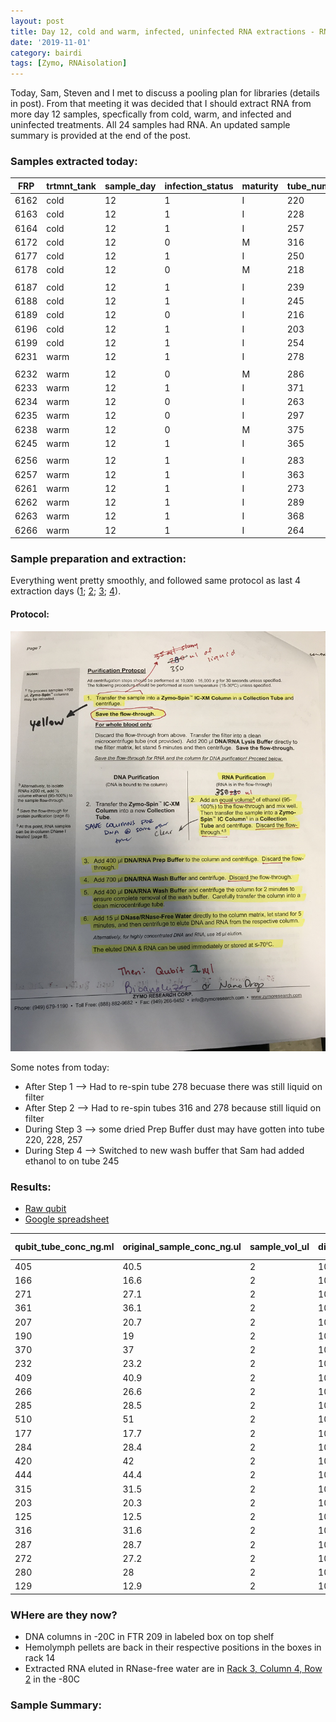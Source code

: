 ```yaml
---
layout: post
title: Day 12, cold and warm, infected, uninfected RNA extractions - RNA in 24/24 samples
date: '2019-11-01'
category: bairdi
tags: [Zymo, RNAisolation]
---
```

Today, Sam, Steven and I met to discuss a pooling plan for libraries (details in post). From that meeting it was decided that I should extract RNA from more day 12 samples, specfically from cold, warm, and infected and uninfected treatments. All 24 samples had RNA. An updated sample summary is provided at the end of the post. 

### Samples extracted today:    

| FRP  | trtmnt_tank | sample_day | infection_status | maturity | tube_number |
|------|-------------|------------|------------------|----------|-------------|
| 6162 | cold        | 12         | 1                | I        | 220         |
| 6163 | cold        | 12         | 1                | I        | 228         |
| 6164 | cold        | 12         | 1                | I        | 257         |
| 6172 | cold        | 12         | 0                | M        | 316         |
| 6177 | cold        | 12         | 1                | I        | 250         |
| 6178 | cold        | 12         | 0                | M        | 218         |
|      |             |            |                  |          |             |
| 6187 | cold        | 12         | 1                | I        | 239         |
| 6188 | cold        | 12         | 1                | I        | 245         |
| 6189 | cold        | 12         | 0                | I        | 216         |
| 6196 | cold        | 12         | 1                | I        | 203         |
| 6199 | cold        | 12         | 1                | I        | 254         |
| 6231 | warm        | 12         | 1                | I        | 278         |
|      |             |            |                  |          |             |
| 6232 | warm        | 12         | 0                | M        | 286         |
| 6233 | warm        | 12         | 1                | I        | 371         |
| 6234 | warm        | 12         | 0                | I        | 263         |
| 6235 | warm        | 12         | 0                | I        | 297         |
| 6238 | warm        | 12         | 0                | M        | 375         |
| 6245 | warm        | 12         | 1                | I        | 365         |
|      |             |            |                  |          |             |
| 6256 | warm        | 12         | 1                | I        | 283         |
| 6257 | warm        | 12         | 1                | I        | 363         |
| 6261 | warm        | 12         | 1                | I        | 273         |
| 6262 | warm        | 12         | 1                | I        | 289         |
| 6263 | warm        | 12         | 1                | I        | 368         |
| 6266 | warm        | 12         | 1                | I        | 264         |

### Sample preparation and extraction: 
Everything went pretty smoothly, and followed same protocol as last 4 extraction days ([1](https://grace-ac.github.io/extract-RNA/); [2](https://grace-ac.github.io/second-batch-extracted-RNA-and-results/); [3](https://grace-ac.github.io/day12-extractions/); [4](https://grace-ac.github.io/rna-day12-results/)). 

#### Protocol:    
![img](../notebook-images/zymo-rna-protocol.jpg)

Some notes from today: 
- After Step 1 --> Had to re-spin tube 278 becuase there was still liquid on filter
- After Step 2 --> Had to re-spin tubes 316 and 278 because still liquid on filter
- During Step 3 --> some dried Prep Buffer dust may have gotten into tube 220, 228, 257
- During Step 4 --> Switched to new wash buffer that Sam had added ethanol to on tube 245

### Results: 
- [Raw qubit]()   
- [Google spreadsheet](https://docs.google.com/spreadsheets/d/1Kln27g_Y5tUlxL01XQc6K-wtwY8S3jsOeDqFKJFUZlY/edit?usp=sharing)

| qubit_tube_conc_ng.ml | original_sample_conc_ng.ul | sample_vol_ul | dilution_factor | tube_number | extraction_method | ul_sample-used | elution_vol_ul | total-yield_ng |
|-----------------------|----------------------------|---------------|-----------------|-------------|-------------------|----------------|----------------|----------------|
| 405                   | 40.5                       | 2             | 100             | 264         | Zymo_microprep    | 35             | 15             | 526.5          |
| 166                   | 16.6                       | 2             | 100             | 368         | Zymo_microprep    | 35             | 15             | 215.8          |
| 271                   | 27.1                       | 2             | 100             | 289         | Zymo_microprep    | 35             | 15             | 352.3          |
| 361                   | 36.1                       | 2             | 100             | 273         | Zymo_microprep    | 35             | 15             | 469.3          |
| 207                   | 20.7                       | 2             | 100             | 363         | Zymo_microprep    | 35             | 15             | 269.1          |
| 190                   | 19                         | 2             | 100             | 283         | Zymo_microprep    | 35             | 15             | 247            |
| 370                   | 37                         | 2             | 100             | 365         | Zymo_microprep    | 35             | 15             | 481            |
| 232                   | 23.2                       | 2             | 100             | 375         | Zymo_microprep    | 35             | 15             | 301.6          |
| 409                   | 40.9                       | 2             | 100             | 297         | Zymo_microprep    | 35             | 15             | 531.7          |
| 266                   | 26.6                       | 2             | 100             | 263         | Zymo_microprep    | 35             | 15             | 345.8          |
| 285                   | 28.5                       | 2             | 100             | 371         | Zymo_microprep    | 35             | 15             | 370.5          |
| 510                   | 51                         | 2             | 100             | 286         | Zymo_microprep    | 35             | 15             | 663            |
| 177                   | 17.7                       | 2             | 100             | 278         | Zymo_microprep    | 35             | 15             | 230.1          |
| 284                   | 28.4                       | 2             | 100             | 254         | Zymo_microprep    | 35             | 15             | 369.2          |
| 420                   | 42                         | 2             | 100             | 203         | Zymo_microprep    | 35             | 15             | 546            |
| 444                   | 44.4                       | 2             | 100             | 216         | Zymo_microprep    | 35             | 15             | 577.2          |
| 315                   | 31.5                       | 2             | 100             | 245         | Zymo_microprep    | 35             | 15             | 409.5          |
| 203                   | 20.3                       | 2             | 100             | 239         | Zymo_microprep    | 35             | 15             | 263.9          |
| 125                   | 12.5                       | 2             | 100             | 218         | Zymo_microprep    | 35             | 15             | 162.5          |
| 316                   | 31.6                       | 2             | 100             | 250         | Zymo_microprep    | 35             | 15             | 410.8          |
| 287                   | 28.7                       | 2             | 100             | 316         | Zymo_microprep    | 35             | 15             | 373.1          |
| 272                   | 27.2                       | 2             | 100             | 257         | Zymo_microprep    | 35             | 15             | 353.6          |
| 280                   | 28                         | 2             | 100             | 228         | Zymo_microprep    | 35             | 15             | 364            |
| 129                   | 12.9                       | 2             | 100             | 220         | Zymo_microprep    | 35             | 15             | 167.7          |

### WHere are they now? 
- DNA columns in -20C in FTR 209 in labeled box on top shelf
- Hemolymph pellets are back in their respective positions in the boxes in rack 14
- Extracted RNA eluted in RNase-free water are in [Rack 3, Column 4, Row 2](https://docs.google.com/spreadsheets/d/1Qsvz3QTURlPF_hX05BQxjom3484WuMfqQ1ILl9LEljU/edit#gid=2006985773) in the -80C 

### Sample Summary:  
